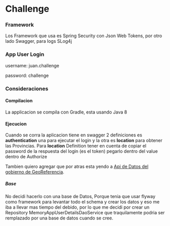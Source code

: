 # Challenge
  
### Framework
Los Framework que usa es Spring Security con Json Web Tokens, por otro lado Swagger, para logs SLog4j

### App User Login

username: juan.challenge

password: challenge


### Consideraciones
#### Compilacion
La applicacion se compila con Gradle, esta usando Java 8

#### Ejecucion
Cuando se corra la aplicacion tiene en swagger 2 definiciones es **authentication** una para ejecutar el login y la otra es **location** para obtener las Provincias. Para **location** Definition tener en cuenta de copiar el password de la respuesta del login (es el token) pegarlo dentro del value dentro de Authorize

Tambien quiero agregar que por atras esta yendo a [Api de Datos del gobierno de GeoReferencia](https://apis.datos.gob.ar/georef/api/provincias ).

##### Base
No decidi hacerlo con una base de Datos, Porque tenia que usar flyway como framework para levantar todo el schema y crear los datos y eso me iba a llevar mas tiempo del debido, por lo que me decidi por crear un Repository MemoryAppUserDetailsDaoService que traquilamente podria ser remplazado por una base de datos cuando se cree.
 
